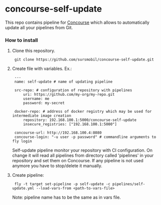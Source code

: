 # concourse-self-update

This repo contains pipeline for [Concourse](https://concourse.ci) which allows
to automatically update all your pipelines from Git.

### How to install

1. Clone this repository.

        git clone https://github.com/sursmobil/concourse-self-update.git

1. Create file with variables. Ex.:

        ---
        name: self-update # name of updating pipeline

        src-repo: # configuration of repository with pipelines
            uri: https://github.com/my-org/my-repo.git
            username: me
            password: my-secret

        docker-repo: # address of docker registry which may be used for intermediate image creation
            repository: 192.168.100.1:5000/concourse-self-update
            insecure_registries: ["192.168.100.1:5000"]

        concourse-url: http://192.168.100.4:8080
        concourse-login: "-u user -p password" # commandline arguments to fly login

    Self-update pipeline monitor your repository with CI configuration. On change it will read all pipelines from directory called 'pipelines' in your repository and set them on Concourse. If any pipeline is not used anymore you have to stop/delete it manually.

1. Create pipeline:

        fly -t target set-pipeline -p self-update -c pipelines/self-update.yml --load-vars-from <path-to-vars-file>

    Note: pipeline name has to be the same as in vars file.
